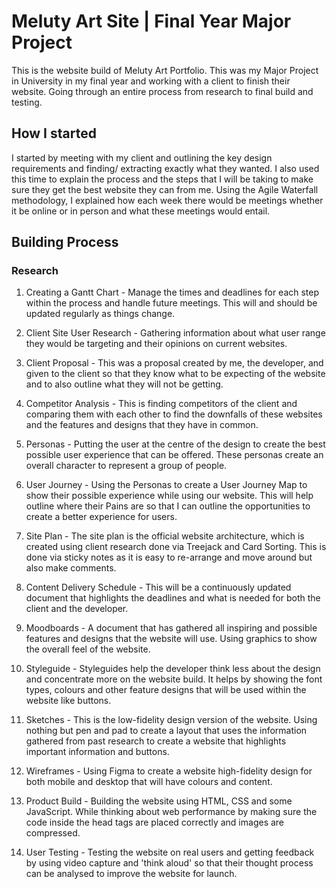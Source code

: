 # Meluty Art Site | Final Year Major Project
 This is the website build of Meluty Art Portfolio. This was my Major Project in University in my final year and working with a client to finish their website. Going through an entire process from research to final build and testing.

## How I started
I started by meeting with my client and outlining the key design requirements and finding/ extracting exactly what they wanted. I also used this time to explain the process and the steps that I will be taking to make sure they get the best website they can from me. Using the Agile Waterfall methodology, I explained how each week there would be meetings whether it be online or in person and what these meetings would entail.

## Building Process
### Research
1) Creating a Gantt Chart -  Manage the times and deadlines for each step within the process and handle future meetings. This will and should be updated regularly as things change.

2) Client Site User Research - Gathering information about what user range they would be targeting and their opinions on current websites.

3) Client Proposal - This was a proposal created by me, the developer, and given to the client so that they know what to be expecting of the website and to also outline what they will not be getting.

4) Competitor Analysis - This is finding competitors of the client and comparing them with each other to find the downfalls of these websites and the features and designs that they have in common.

5) Personas - Putting the user at the centre of the design to create the best possible user experience that can be offered. These personas create an overall character to represent a group of people.

6) User Journey - Using the Personas to create a User Journey Map to show their possible experience while using our website. This will help outline where their Pains are so that I can outline the opportunities to create a better experience for users.

7) Site Plan - The site plan is the official website architecture, which is created using client research done via Treejack and Card Sorting. This is done via sticky notes as it is easy to re-arrange and move around but also make comments.

8) Content Delivery Schedule - This will be a continuously updated document that highlights the deadlines and what is needed for both the client and the developer.

9) Moodboards - A document that has gathered all inspiring and possible features and designs that the website will use. Using graphics to show the overall feel of the website.

10) Styleguide - Styleguides help the developer think less about the design and concentrate more on the website build. It helps by showing the font types, colours and other feature designs that will be used within the website like buttons. 

11) Sketches - This is the low-fidelity design version of the website. Using nothing but pen and pad to create a layout that uses the information gathered from past research to create a website that highlights important information and buttons.

12) Wireframes - Using Figma to create a website high-fidelity design for both mobile and desktop that will have colours and content.

13) Product Build - Building the website using HTML, CSS and some JavaScript. While thinking about web performance by making sure the code inside the head tags are placed correctly and images are compressed.

14) User Testing - Testing the website on real users and getting feedback by using video capture and 'think aloud' so that their thought process can be analysed to improve the website for launch.

